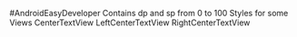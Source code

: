 #AndroidEasyDeveloper
    Contains 
        dp and sp from 0 to 100
        Styles for some Views
        CenterTextView
        LeftCenterTextView
        RightCenterTextView
